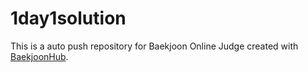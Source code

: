 # 1day1solution
This is a auto push repository for Baekjoon Online Judge created with [BaekjoonHub](https://github.com/BaekjoonHub/BaekjoonHub).
